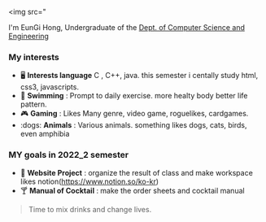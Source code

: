 <img src="

I'm EunGi Hong, Undergraduate of the [Dept. of Computer Science and Engineering](https://computer.seoultech.ac.kr/)

### My interests 

* :desktop_computer: **Interests language** C , C++, java. this semester i centally study html, css3, javascripts.
* :diving_mask: **Swimming** : Prompt to daily exercise. more healty body better life pattern.  
* :video_game: **Gaming** : Likes Many genre, video game, roguelikes, cardgames. 
* :dogs: **Animals** : Various animals. something likes dogs, cats, birds, even amphibia


### MY goals in 2022_2 semester

* :memo: **Website Project** : organize the result of class and make workspace likes notion(https://www.notion.so/ko-kr)
* :cocktail: **Manual of Cocktail** : make the order sheets and cocktail manual 
> Time to mix drinks and change lives. 

